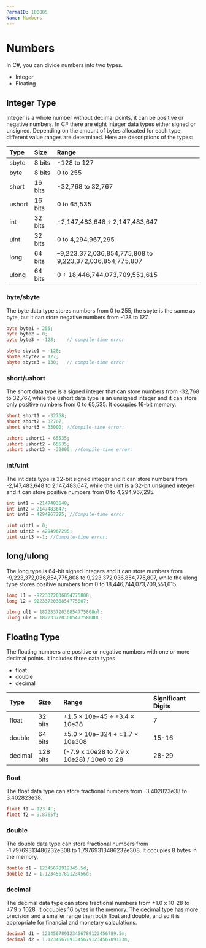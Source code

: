 ```yaml
---
PermaID: 100005
Name: Numbers
---
```


# Numbers

In C#, you can divide numbers into two types.

 - Integer
 - Floating

## Integer Type

Integer is a whole number without decimal points, it can be positive or negative numbers. In C# there are eight integer data types either signed or unsigned. Depending on the amount of bytes allocated for each type, different value ranges are determined. Here are descriptions of the types: 

| Type            | Size                   | Range                                        |
|:----------------|:-----------------------|:---------------------------------------------|
| sbyte           | 8 bits                 | -128 to 127                                  |
| byte            | 8 bits                 | 0 to 255                                     |
| short           | 16 bits                | -32,768 to 32,767                            | 
| ushort          | 16 bits                | 0 to 65,535                                  |
| int             | 32 bits                | -2,147,483,648 ÷ 2,147,483,647               |
| uint            | 32 bits                | 0 to 4,294,967,295                           |
| long            | 64 bits                | –9,223,372,036,854,775,808 to 9,223,372,036,854,775,807 |
| ulong           | 64 bits                | 0 ÷ 18,446,744,073,709,551,615               |

### byte/sbyte

The byte data type stores numbers from 0 to 255, the sbyte is the same as byte, but it can store negative numbers from -128 to 127. 

```csharp
byte byte1 = 255;
byte byte2 = 0;
byte byte3 = -128;    // compile-time error

sbyte sbyte1 = -128; 
sbyte sbyte2 = 127;
sbyte sbyte3 = 130;   // compile-time error
```

### short/ushort

The short data type is a signed integer that can store numbers from -32,768 to 32,767, while the ushort data type is an unsigned integer and it can store only positive numbers from 0 to 65,535. It occupies 16-bit memory. 

```csharp
short short1 = -32768;
short short2 = 32767;
short short3 = 33000; //Compile-time error:

ushort ushort1 = 65535;
ushort ushort2 = 65535;
ushort ushort3 = -32000; //Compile-time error:
```

### int/uint

The int data type is 32-bit signed integer and it can store numbers from -2,147,483,648 to 2,147,483,647, while the uint is a 32-bit unsigned integer and it can store positive numbers from 0 to 4,294,967,295.

```csharp
int int1 = -2147483648;
int int2 = 2147483647;
int int2 = 4294967295; //Compile-time error

uint uint1 = 0;
uint uint2 = 4294967295;
uint uint3 =-1; //Compile-time error:
```

## long/ulong

The long type is 64-bit signed integers and it can store numbers from -9,223,372,036,854,775,808 to 9,223,372,036,854,775,807, while the ulong type stores positive numbers from 0 to 18,446,744,073,709,551,615. 

```csharp
long l1 = -9223372036854775808;
long l2 = 9223372036854775807;

ulong ul1 = 18223372036854775808ul;
ulong ul2 = 18223372036854775808UL;
```


## Floating Type

The floating numbers are positive or negative numbers with one or more decimal points. It includes three data types

 - float
 - double
 - decimal

| Type        | Size                | Range                                              |Significant Digits            |
|:------------|:--------------------|:---------------------------------------------------|:-----------------------------|
| float       | 32 bits             | ±1.5 × 10e−45 ÷ ±3.4 × 10e38                       | 7                            |
| double      | 64 bits             | ±5.0 × 10e−324 ÷ ±1.7 × 10e308                     | 15-16                        |
| decimal     | 128 bits            | (-7.9 x 10e28 to 7.9 x 10e28) / 10e0 to 28         | 28-29                        |

### float

The float data type can store fractional numbers from -3.402823e38 to 3.402823e38. 

```csharp
float f1 = 123.4F;
float f2 = 9.8765f;
```

### double

The double data type can store fractional numbers from -1.79769313486232e308 to 1.79769313486232e308. It occupies 8 bytes in the memory.

```csharp
double d1 = 12345678912345.5d;
double d2 = 1.123456789123456d;
```

### decimal

The decimal data type can store fractional numbers from ±1.0 x 10-28 to ±7.9 x 1028. It occupies 16 bytes in the memory. The decimal type has more precision and a smaller range than both float and double, and so it is appropriate for financial and monetary calculations.

```csharp
decimal d1 = 123456789123456789123456789.5m;
decimal d2 = 1.1234567891345679123456789123m;
```
